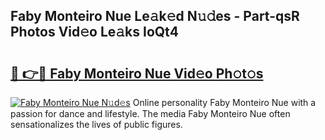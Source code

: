## Faby Monteiro Nue Le𝚊k𝚎d N𝚞𝚍es - Part-qsR Photos Vid𝚎o Le𝚊ks IoQt4

# <h2><a href="http://fb92xw.evod.top/?m=Faby+Monteiro+Nue">🔗 👉🔴 Faby Monteiro Nue Vid𝚎o Ph𝚘t𝚘s</a></h2>

[![Faby Monteiro Nue N𝚞d𝚎s](https://i.imgur.com/8V9OHl7.gif)](http://fb92xw.evod.top/?m=Faby+Monteiro+Nue)
Online personality Faby Monteiro Nue with a passion for dance and lifestyle. The media Faby Monteiro Nue often sensationalizes the lives of public figures. 
